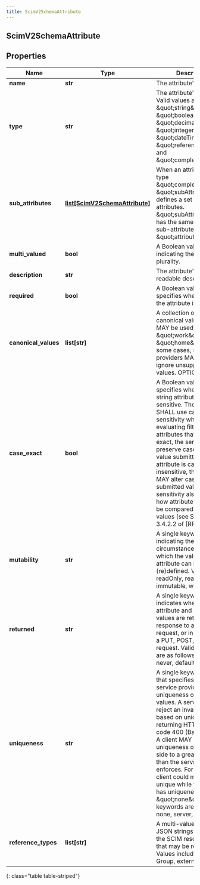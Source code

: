 ```yaml
---
title: ScimV2SchemaAttribute
---
```

## ScimV2SchemaAttribute

## Properties

|Name | Type | Description | Notes|
|------------ | ------------- | ------------- | -------------|
| **name** | **str** | The attribute&#39;s name | [optional] |
| **type** | **str** | The attribute&#39;s data type.  Valid values are \&quot;string\&quot;, \&quot;boolean\&quot;, \&quot;decimal\&quot;, \&quot;integer\&quot;, \&quot;dateTime\&quot;, \&quot;reference\&quot;, and \&quot;complex\&quot;. | [optional] |
| **sub_attributes** | [**list[ScimV2SchemaAttribute]**](ScimV2SchemaAttribute.html) | When an attribute is of type \&quot;complex\&quot;, \&quot;subAttributes\&quot; defines a set of sub-attributes. \&quot;subAttributes\&quot; has the same schema sub-attributes as \&quot;attributes\&quot; | [optional] |
| **multi_valued** | **bool** | A Boolean value indicating the attribute&#39;s plurality. | [optional] |
| **description** | **str** | The attribute&#39;s human-readable description. | [optional] |
| **required** | **bool** | A Boolean value that specifies whether or not the attribute is required. | [optional] |
| **canonical_values** | **list[str]** | A collection of suggested canonical values that MAY be used (e.g., \&quot;work\&quot; and \&quot;home\&quot;).  In some cases, service providers MAY choose to ignore unsupported values.  OPTIONAL. | [optional] |
| **case_exact** | **bool** | A Boolean value that specifies whether or not a string attribute is case sensitive.  The server SHALL use case sensitivity when evaluating filters.  For attributes that are case exact, the server SHALL preserve case for any value submitted.  If the attribute is case insensitive, the server MAY alter case for a submitted value.  Case sensitivity also impacts how attribute values MAY be compared against filter values (see Section 3.4.2.2 of [RFC7644]) | [optional] |
| **mutability** | **str** | A single keyword indicating the circumstances under which the value of the attribute can be (re)defined. Value are readOnly, readWrite, immutable, writeOnly | [optional] |
| **returned** | **str** | A single keyword that indicates when an attribute and associated values are returned in response to a GET request, or in response to a PUT, POST, or PATCH request.  Valid keywords are as follows: always, never, default, request | [optional] |
| **uniqueness** | **str** | A single keyword value that specifies how the service provider enforces uniqueness of attribute values.  A server MAY reject an invalid value based on uniqueness by returning HTTP response code 400 (Bad Request).  A client MAY enforce uniqueness on the client side to a greater degree than the service provider enforces.  For example, a client could make a value unique while the server has uniqueness of \&quot;none\&quot;.  Valid keywords are as follows: none, server, global | [optional] |
| **reference_types** | **list[str]** | A multi-valued array of JSON strings that indicate the SCIM resource types that may be referenced. Values include User, Group, external and uri. | [optional] |
{: class="table table-striped"}


